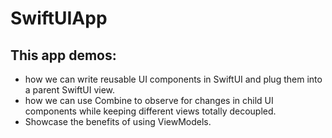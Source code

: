 # SwiftUIApp

## This app demos:
  * how we can write reusable UI components in SwiftUI and plug them into a parent SwiftUI view.
  * how we can use Combine to observe for changes in child UI components while keeping different views totally decoupled.
  * Showcase the benefits of using ViewModels.
